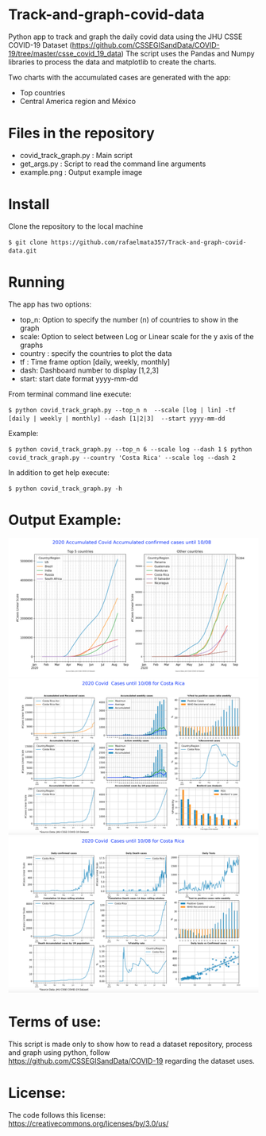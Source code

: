 # Track-and-graph-covid-data
Python app to track and graph the daily covid data using the JHU CSSE COVID-19 Dataset (https://github.com/CSSEGISandData/COVID-19/tree/master/csse_covid_19_data)
The script uses the Pandas and Numpy libraries to process the data and matplotlib to create the charts.

Two charts with the accumulated cases are generated with the app:
- Top countries 
- Central America region  and México 

# Files in the repository

- covid_track_graph.py  : Main script
- get_args.py : Script to read the command line arguments
- example.png : Output example image

# Install
Clone the repository to the local machine

`$ git clone https://github.com/rafaelmata357/Track-and-graph-covid-data.git`

# Running

The app has two options:
- top_n: Option to specify the number (n) of countries to show in the graph
- scale: Option to select between Log or Linear scale for the y axis of the graphs
- country : specify the countries to plot the data
- tf  : Time frame option [daily, weekly, monthly]
- dash: Dashboard number to display [1,2,3] 
- start: start date format yyyy-mm-dd 

From terminal command line execute:

`$ python covid_track_graph.py --top_n n  --scale [log | lin] -tf [daily | weekly | monthly] --dash [1|2|3]  --start yyyy-mm-dd`

Example:

`$ python covid_track_graph.py --top_n 6 --scale log --dash 1`
`$ python covid_track_graph.py --country 'Costa Rica' --scale log --dash 2`

In addition to get help execute:

`$ python covid_track_graph.py -h `

# Output Example:

![Example](https://github.com/rafaelmata357/Track-and-graph-covid-data/blob/master/example1.png)
![Example](https://github.com/rafaelmata357/Track-and-graph-covid-data/blob/master/example2.png)
![Example](https://github.com/rafaelmata357/Track-and-graph-covid-data/blob/master/example3.png)

# Terms of use:

This script is made only to show how to read a dataset repository, process and graph using python, follow https://github.com/CSSEGISandData/COVID-19 regarding the dataset uses. 

# License:

The code follows this license: https://creativecommons.org/licenses/by/3.0/us/
